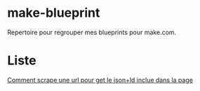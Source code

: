 # make-blueprint
Repertoire pour regrouper mes blueprints pour make.com.

# Liste
[Comment scrape une url pour get le json+ld inclue dans la page](get-jsonld-from-url-blueprint.json)
